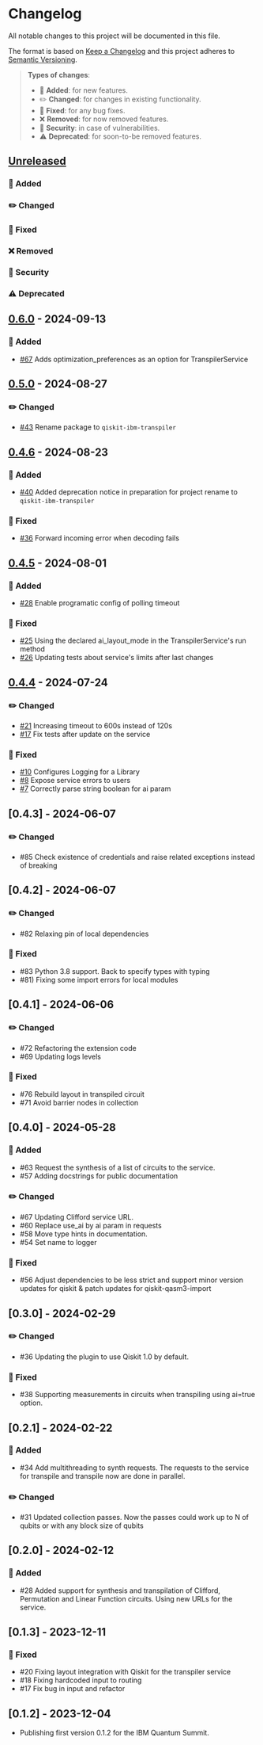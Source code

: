 # Changelog

All notable changes to this project will be documented in this file.

The format is based on [Keep a Changelog](http://keepachangelog.com/en/1.0.0/)
and this project adheres to [Semantic Versioning](http://semver.org/spec/v2.0.0.html).

> **Types of changes**:
>
> - 🎉 **Added**: for new features.
> - ✏️ **Changed**: for changes in existing functionality.
> - 🐛 **Fixed**: for any bug fixes.
> - ❌ **Removed**: for now removed features.
> - 👾 **Security**: in case of vulnerabilities.
> - ⚠️ **Deprecated**: for soon-to-be removed features.

## [Unreleased]

### 🎉 Added

### ✏️ Changed

### 🐛 Fixed

### ❌ Removed

### 👾 Security

### ⚠️ Deprecated

## [0.6.0] - 2024-09-13

### 🎉 Added

- [#67](https://github.com/Qiskit/qiskit-ibm-transpiler/pull/67) Adds optimization_preferences as an option for TranspilerService

## [0.5.0] - 2024-08-27

### ✏️ Changed

- [#43](https://github.com/Qiskit/qiskit-ibm-transpiler/pull/43) Rename package to `qiskit-ibm-transpiler`

## [0.4.6] - 2024-08-23

### 🎉 Added

- [#40](https://github.com/Qiskit/qiskit-ibm-transpiler/pull/40) Added deprecation notice in preparation for project rename to `qiskit-ibm-transpiler`

### 🐛 Fixed

- [#36](https://github.com/Qiskit/qiskit-ibm-transpiler/pull/36) Forward incoming error when decoding fails

## [0.4.5] - 2024-08-01

### 🎉 Added

- [#28](https://github.com/Qiskit/qiskit-ibm-transpiler/pull/28) Enable programatic config of polling timeout

### 🐛 Fixed

- [#25](https://github.com/Qiskit/qiskit-ibm-transpiler/pull/25) Using the declared ai_layout_mode in the TranspilerService's run method
- [#26](https://github.com/Qiskit/qiskit-ibm-transpiler/pull/26) Updating tests about service's limits after last changes

## [0.4.4] - 2024-07-24

### ✏️ Changed

- [#21](https://github.com/Qiskit/qiskit-ibm-transpiler/pull/21) Increasing timeout to 600s instead of 120s
- [#17](https://github.com/Qiskit/qiskit-ibm-transpiler/pull/17) Fix tests after update on the service

### 🐛 Fixed

- [#10](https://github.com/Qiskit/qiskit-ibm-transpiler/pull/10) Configures Logging for a Library
- [#8](https://github.com/Qiskit/qiskit-ibm-transpiler/pull/8) Expose service errors to users
- [#7](https://github.com/Qiskit/qiskit-ibm-transpiler/pull/7) Correctly parse string boolean for ai param

## [0.4.3] - 2024-06-07

### ✏️ Changed

- #85 Check existence of credentials and raise related exceptions instead of breaking

## [0.4.2] - 2024-06-07

### ✏️ Changed

- #82 Relaxing pin of local dependencies

### 🐛 Fixed

- #83 Python 3.8 support. Back to specify types with typing
- #81) Fixing some import errors for local modules

## [0.4.1] - 2024-06-06

### ✏️ Changed

- #72 Refactoring the extension code
- #69 Updating logs levels

### 🐛 Fixed

- #76 Rebuild layout in transpiled circuit
- #71 Avoid barrier nodes in collection

## [0.4.0] - 2024-05-28

### 🎉 Added

- #63 Request the synthesis of a list of circuits to the service.
- #57 Adding docstrings for public documentation

### ✏️ Changed

- #67 Updating Clifford service URL.
- #60 Replace use_ai by ai param in requests
- #58 Move type hints in documentation.
- #54 Set name to logger

### 🐛 Fixed

- #56 Adjust dependencies to be less strict and support minor version updates for qiskit & patch updates for qiskit-qasm3-import

## [0.3.0] - 2024-02-29

### ✏️ Changed

- #36 Updating the plugin to use Qiskit 1.0 by default.

### 🐛 Fixed

- #38 Supporting measurements in circuits when transpiling using ai=true option.

## [0.2.1] - 2024-02-22

### 🎉 Added

- #34 Add multithreading to synth requests. The requests  to the service for transpile and transpile now are done in parallel.

### ✏️ Changed

- #31 Updated collection passes. Now the passes could work up to N of qubits or with any block size of qubits

## [0.2.0] - 2024-02-12

### 🎉 Added

- #28 Added support for synthesis and transpilation of Clifford, Permutation and Linear Function circuits. Using new URLs for the service.

## [0.1.3] - 2023-12-11

### 🐛 Fixed

- #20 Fixing layout integration with Qiskit for the transpiler service
- #18 Fixing hardcoded input to routing
- #17 Fix bug in input and refactor

## [0.1.2] - 2023-12-04

- Publishing first version 0.1.2 for the IBM Quantum Summit.

[Unreleased]: https://github.com/Qiskit/qiskit-ibm-transpiler/compare/0.6.0...main
[0.6.0]: https://github.com/Qiskit/qiskit-ibm-transpiler/compare/0.5.0...0.6.0
[0.5.0]: https://github.com/Qiskit/qiskit-ibm-transpiler/compare/0.4.6...0.5.0
[0.4.6]: https://github.com/Qiskit/qiskit-ibm-transpiler/compare/0.4.5...0.4.6
[0.4.5]: https://github.com/Qiskit/qiskit-ibm-transpiler/compare/0.4.4...0.4.5
[0.4.4]: https://github.com/Qiskit/qiskit-ibm-transpiler/compare/0.4.3...0.4.4
